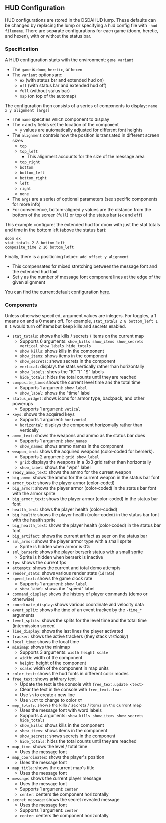## HUD Configuration

HUD configurations are stored in the DSDAHUD lump. These defaults can be changed by replacing the lump or specifying a hud config file with `-hud filename`. There are separate configurations for each game (doom, heretic, and hexen), with or without the status bar.

### Specification

A HUD configuration starts with the environment: `game variant`
- The `game` is `doom`, `heretic`, or `hexen`
- The `variant` options are:
  - `ex` (with status bar and extended hud on)
  - `off` (with status bar and extended hud off)
  - `full` (without status bar)
  - `map` (on top of the automap)

The configuration then consists of a series of components to display: `name x y alignment [args]`
- The `name` specifies which component to display
- The `x` and `y` fields set the location of the component
  - `y` values are automatically adjusted for different font heights
- The `alignment` controls how the position is translated in different screen sizes
  - `top`
  - `top_left`
    - This alignment accounts for the size of the message area
  - `top_right`
  - `bottom`
  - `bottom_left`
  - `bottom_right`
  - `left`
  - `right`
  - `none`
- The `args` are a series of optional parameters (see specific components for more info)
- For convenience, bottom-aligned `y` values are the distance from the bottom of the screen (`full`) or top of the status bar (`ex` and `off`)

This example configures the extended hud for doom with just the stat totals and time in the bottom left (above the status bar):
```
doom ex
stat_totals 2 8 bottom_left
composite_time 2 16 bottom_left
```

Finally, there is a positioning helper: `add_offset y alignment`
- This compensates for mixed stretching between the message font and the extended hud font
- Set `y` as the number of message font component lines at the edge of the given alignment

You can find the current default configuration [here](../prboom2/data/lumps/dsdahud.lmp).

### Components

Unless otherwise specified, argument values are integers. For toggles, a 1 means on and a 0 means off. For example, `stat_totals 2 8 bottom_left 1 0 1` would turn off items but keep kills and secrets enabled.

- `stat_totals`: shows the kills / secrets / items on the current map
  - Supports 6 arguments: `show_kills show_items show_secrets vertical show_labels hide_totals`
  - `show_kills`: shows kills in the component
  - `show_items`: shows items in the component
  - `show_secrets`: shows secrets in the component
  - `vertical`: displays the stats vertically rather than horizontally
  - `show_labels`: shows the "K" "I" "S" labels
  - `hide_totals`: hides the total counts until they are reached
- `composite_time`: shows the current level time and the total time
  - Supports 1 argument: `show_label`
  - `show_label`: shows the "time" label
- `status_widget`: shows icons for armor type, backpack, and other powerups
  - Supports 1 argument: `vetical`
- `keys`: shows the acquired keys
  - Supports 1 argument: `horizontal`
  - `horizontal`: displays the component horizontally rather than vertically
- `ammo_text`: shows the weapons and ammo as the status bar does
  - Supports 1 argument: `show_names`
  - `show_names`: shows ammo names in the component
- `weapon_text`: shows the acquired weapons (color-coded for berserk).
  - Supports 2 argument: `grid show_label`
  - `grid`: displays the weapons in a 3x3 grid rather than horizontally
  - `show_label`: shows the "wpn" label
- `ready_ammo_text`: shows the ammo for the current weapon
- `big_ammo`: shows the ammo for the current weapon in the status bar font
- `armor_text`: shows the player armor (color-coded)
- `big_armor`: shows the player armor (color-coded) in the status bar font with the armor sprite
- `big_armor_text`: shows the player armor (color-coded) in the status bar font
- `health_text`: shows the player health (color-coded)
- `big_health`: shows the player health (color-coded) in the status bar font with the health sprite
- `big_health_text`: shows the player health (color-coded) in the status bar font
- `big_artifact`: shows the current artifact as seen on the status bar
- `sml_armor`: shows the player armor type with a small sprite
  - Sprite is hidden when armor is 0%
- `sml_berserk`: shows the player berserk status with a small sprite
  - Sprite is hidden when berserk is inactive
- `fps`: shows the current fps
- `attempts`: shows the current and total demo attempts
- `render_stats`: shows various render stats (`idrate`)
- `speed_text`: shows the game clock rate
  - Supports 1 argument: `show_label`
  - `show_label`: shows the "speed" label
- `command_display`: shows the history of player commands (demo or otherwise)
- `coordinate_display`: shows various coordinate and velocity data
- `event_split`: shows the time of an event tracked by the `-time_*` arguments
- `level_splits`: shows the splits for the level time and the total time (intermission screen)
- `line_display`: shows the last lines the player activated
- `tracker`: shows the active trackers (they stack *vertically*)
- `local_time`: shows the local time
- `minimap`: shows the minimap
  - Supports 3 arguments: `width height scale`
  - `width`: width of the component
  - `height`: height of the component
  - `scale`: width of the component in map units
- `color_test`: shows the hud fonts in different color modes
- `free_text`: shows arbitrary text
  - Update the text in the console with `free_text.update <text>`
  - Clear the text in the console with `free_text.clear`
  - Use `\n` to create a new line
  - Use `\cXY` to change to color `XY`
- `map_totals`: shows the kills / secrets / items on the current map
  - Uses the message font with word labels
  - Supports 4 arguments: `show_kills show_items show_secrets hide_totals`
  - `show_kills`: shows kills in the component
  - `show_items`: shows items in the component
  - `show_secrets`: shows secrets in the component
  - `hide_totals`: hides the total counts until they are reached
- `map_time`: shows the level / total time
  - Uses the message font
- `map_coordinates`: shows the player's position
  - Uses the message font
- `map_title`: shows the current map's title
  - Uses the message font
- `message`: shows the current player message
  - Uses the message font
  - Supports 1 argument: `center`
  - `center`: centers the component horizontally
- `secret_message`: shows the secret revealed message
  - Uses the message font
  - Supports 1 argument: `center`
  - `center`: centers the component horizontally
